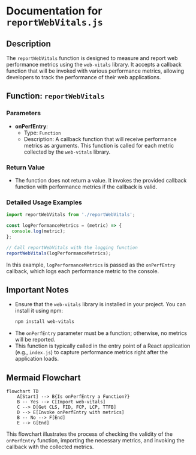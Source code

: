 # Documentation for `reportWebVitals.js`

## Description
The `reportWebVitals` function is designed to measure and report web performance metrics using the `web-vitals` library. It accepts a callback function that will be invoked with various performance metrics, allowing developers to track the performance of their web applications.

## Function: `reportWebVitals`

### Parameters
- **onPerfEntry**: 
  - Type: `Function`
  - Description: A callback function that will receive performance metrics as arguments. This function is called for each metric collected by the `web-vitals` library.

### Return Value
- The function does not return a value. It invokes the provided callback function with performance metrics if the callback is valid.

### Detailed Usage Examples
```javascript
import reportWebVitals from './reportWebVitals';

const logPerformanceMetrics = (metric) => {
  console.log(metric);
};

// Call reportWebVitals with the logging function
reportWebVitals(logPerformanceMetrics);
```

In this example, `logPerformanceMetrics` is passed as the `onPerfEntry` callback, which logs each performance metric to the console.

## Important Notes
- Ensure that the `web-vitals` library is installed in your project. You can install it using npm:
  ```bash
  npm install web-vitals
  ```
- The `onPerfEntry` parameter must be a function; otherwise, no metrics will be reported.
- This function is typically called in the entry point of a React application (e.g., `index.js`) to capture performance metrics right after the application loads.

## Mermaid Flowchart
```mermaid
flowchart TD
    A[Start] --> B{Is onPerfEntry a Function?}
    B -- Yes --> C[Import web-vitals]
    C --> D[Get CLS, FID, FCP, LCP, TTFB]
    D --> E[Invoke onPerfEntry with metrics]
    B -- No --> F[End]
    E --> G[End]
```

This flowchart illustrates the process of checking the validity of the `onPerfEntry` function, importing the necessary metrics, and invoking the callback with the collected metrics.